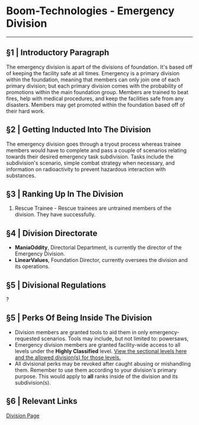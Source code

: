 # Boom-Technologies - Emergency Division

----------------------------------------------------------

## §1 | Introductory Paragraph
The emergency division is apart of the divisions of foundation. It's based off of keeping the facility safe at all times. Emergency is a primary division within the foundation, meaning that members can only join one of each primary division; but each primary division comes with the probability of promotions within the main foundation group. Members are trained to beat fires, help with medical procedures, and keep the facilities safe from any disasters. Members may get promoted within the foundation based off of their hard work.
## §2 | Getting Inducted Into The Division
The emergency division goes through a tryout process whereas trainee members would have to complete and pass a couple of scenarios relating towards their desired emergency task subdivision. Tasks include the subdivision's scenario, simple combat strategy when necessary, and information on radioactivity to prevent hazardous interaction with substances. 
## §3 | Ranking Up In The Division
1. Rescue Trainee - Rescue trainees are untrained members of the division. They have successfully.
## §4 | Division Directorate
* **ManiaOddity**, Directorial Department, is currently the director of the Emergency Division.
* **LinearValues**, Foundation Director, currently oversees the division and its operations.
## §5 | Divisional Regulations
?
## §5 | Perks Of Being Inside The Division
- Division members are granted tools to aid them in only emergency-requested scenarios. Tools may include, but not limited to: powersaws,  
- Emergency division members are granted facility-wide access to all levels under the __Highly Classified__ level. [View the sectional levels here and the allowed division(s) for those levels.]()
- All divisional perks may be revoked after caught abusing or mishandling them. Remember to use them according to your division's primary purpose. This would apply to __all__ ranks inside of the division and its subdivision(s). 
## §6 | Relevant Links
[Division Page](https://www.roblox.com/groups/4717972/BT-Emergency-Division#!/about)
